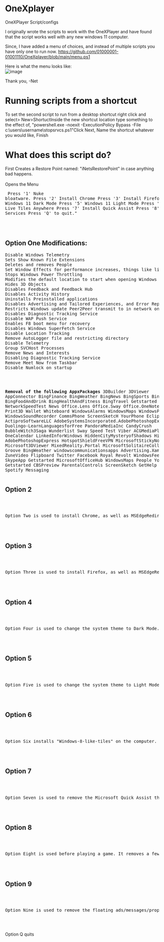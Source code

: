 # OneXplayer
OneXPlayer Script/configs


I originally wrote the scripts to work with the OneXPlayer and have found that the script works well with any new windows 11 computer. 

Since, I have added a menu of choices, and instead of multiple scripts you have only one to run now. 
https://github.com/01000001-01001110/OneXplayer/blob/main/menu.ps1

Here is what the menu looks like: <br>
![image](https://user-images.githubusercontent.com/48245017/186959047-24893bc7-d1b0-499b-8ff5-e08b4dfc4fe5.png)



Thank you, 
-Net

<h1>Running scripts from a shortcut</h1>
To set the second script to run from a desktop shortcut right click and select> New>ShortuctInside the new shortcut location type something to the effect of, "powershell.exe -noexit -ExecutionPolicy Bypass -File c:\users\username\stopsrvcs.ps1"Click Next, Name the shortcut whatever you would like, Finish


<h1>What does this script do?</h1>

First Creates a Restore Point named: "iNetsRestorePoint" in case anything bad happens. <br><br>
Opens the Menu <pre>
    Press '1' Nuke bloatware.
    Press '2' Install Chrome
    Press '3' Install Firefox
    Press '4' Windows 11 Dark Mode
    Press '5' Windows 11 Light Mode
    Press '6' Install Live Tiles Anywhere
    Press '7' Install Quick Assist
    Press '8' Stop Services
    Press 'Q' to quit."</pre>

<br><br>

<h2>Option One Modifications:</h2>
<pre>Disable Windows Telemetry
Sets Show Known File Extensions
Deletes and removes People
Set Window Effects for performance increases, things like limiting animations and modifying delays
Stops Windows Power Throttling
Modifies the default location to start when opening Windows Explorer
Hides 3D Objects
Disables Feedback and Feedback Hub
Disables Activity History
Uninstalls Preinstalled applications
Disables Advertising and Tailored Experiences, and Error Reporting
Restricts Windows update Peer2Peer transmit to in network only
Disables Diagnostic Tracking Service
Disable WAP Push Service
Enables F8 boot menu for recovery
Disables Windows SuperFetch Service
Disable Location Tracking
Remove AutoLogger file and restricting directory
Disable Telemetry
Group SVCHost Processes
Remove News and Interests
Disabling Diagnostic Tracking Service
Remove Meet Now from Taskbar
Disable Numlock on startup<br><br>

<b>Removal of the following AppxPackages</b>
3DBuilder
3DViewer
AppConnector
BingFinance
BingWeather
BingNews
BingSports
BingTranslator
BingFoodAndDrink
BingHealthAndFitness
BingTravel
Getstarted
NetworkSpeedTest
News
Office.Lens
Office.Sway
Office.OneNote
OneConnect
Print3D
Wallet
Whiteboard
WindowsAlarms
WindowsMaps
WindowsPhone
WindowsSoundRecorder
CommsPhone
ScreenSketcH
YourPhone
EclipseManager
ActiproSoftwareLLC
AdobeSystemsIncorporated.AdobePhotoshopExpress
Duolingo-LearnLanguagesforFree
PandoraMediaInc
CandyCrush
BubbleWitch3Saga
Wunderlist
Sway
Speed Test
Viber
ACGMediaPlayer
OneCalendar
LinkedInforWindows
HiddenCityMysteryofShadows
HiddenCity
AdobePhotoshopExpress
HotspotShieldFreeVPN
MicrosoftStickyNotes
Microsoft3DViewer
MixedReality.Portal
MicrosoftSolitaireCollection
Groove
BingWeather
windowscommunicationsapps
Advertising.Xaml
ZuneMusic
ZuneVideo
Flipboard
Twitter
Facebook
Royal Revolt
WindowsFeedbackHub
SkypeApp
Getstarted
MicrosoftOfficeHub
WindowsMaps
People
YourPhone
Getstarted
CBSPreview
ParentalControls
ScreenSketch
GetHelp
Hulu
Netflix
Spotify
Messaging
</pre>

<h2>Option 2</h2><br><br>
<pre>Option Two is used to install Chrome, as well as MSEdgeRedirect to remove Edge as the default browser down to the system level.</pre><br><br>
<h2>Option 3</h2><br><br>
<pre>Option Three is used to install Firefox, as well as MSEdgeRedirect to remove Edge as the default browser down to the system level.</pre><br><br>
<h2>Option 4</h2><br><br>
<pre>Option Four is used to change the system theme to Dark Mode.</pre><br><br>
<h2>Option 5</h2><br><br>
<pre>Option Five is used to change the system theme to Light Mode.</pre><br><br>
<h2>Option 6</h2><br><br>
<pre>Option Six installs "Windows-8-like-tiles" on the computer. So you can have live tiles anywhere on the system you want.</pre><br><br>
<h2>Option 7</h2><br><br>
<pre>Option Seven is used to remove the Microsoft Quick Assist that is bundled with Windows, and replaces it with the new Quick Assist from the Microsoft Store.</pre><br><br>
<h2>Option 8</h2><br><br>
<pre>Option Eight is used before playing a game. It removes a few more services that are not vital to gameplay from running. To start them again reboot.</pre><br><br>
<h2>Option 9</h2><br><br>
<pre>Option Nine is used to remove the floating ads/messages/propaganda.</pre><br><br>

Option Q quits
